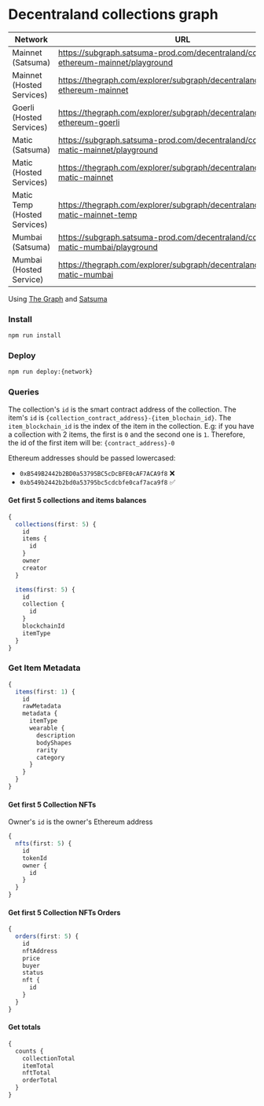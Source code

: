 # Decentraland collections graph

|Network|URL|Current|Previous|
|-|-|-|-|
|Mainnet (Satsuma)|https://subgraph.satsuma-prod.com/decentraland/collections-ethereum-mainnet/playground|QmXAJWxr83ff8yqZkK8NrWUxETRHyXbq69sy2bmQznT136|-|
|Mainnet (Hosted Services)|https://thegraph.com/explorer/subgraph/decentraland/collections-ethereum-mainnet |QmXAJWxr83ff8yqZkK8NrWUxETRHyXbq69sy2bmQznT136|QmWrLR11uq12yDD7qUFzeyYEFXxQiU2UcKFYZLrccCYkwk|
|Goerli (Hosted Services)|https://thegraph.com/explorer/subgraph/decentraland/collections-ethereum-goerli|QmXbmCWShvjizcePNj2BqxqsWxdb4sxK83RvDeF1gFcFDG|QmSjgZDY25SNr3kW6bsQWcSeh3NRoojtbrMSrXvKz4BsvJ|
|Matic (Satsuma)|https://subgraph.satsuma-prod.com/decentraland/collections-matic-mainnet/playground|QmUCo2VWg5Cj8C46nS1LNVemLbiXPcf2ad75d3dMrhdpJv|Qmc1XwMPmbVNCqvbTkTNWxGogcZLxQ72WwTsgHVbRTJ7XD|
|Matic (Hosted Services)|https://thegraph.com/explorer/subgraph/decentraland/collections-matic-mainnet|Qmc1XwMPmbVNCqvbTkTNWxGogcZLxQ72WwTsgHVbRTJ7XD|QmNrxac6yGrZWKwYLNSFagwRcGEmHUeurwfVyfYppzAs6x|
|Matic Temp (Hosted Services)|https://thegraph.com/explorer/subgraph/decentraland/collections-matic-mainnet-temp|QmUCo2VWg5Cj8C46nS1LNVemLbiXPcf2ad75d3dMrhdpJv|QmNrxac6yGrZWKwYLNSFagwRcGEmHUeurwfVyfYppzAs6x|
|Mumbai (Satsuma)|https://subgraph.satsuma-prod.com/decentraland/collections-matic-mumbai/playground|QmQRwsc2CCebd4KVHNVeTcLZacqc3PGU5gt6yEo1n19x7L|-|
|Mumbai (Hosted Service)|https://thegraph.com/explorer/subgraph/decentraland/collections-matic-mumbai|QmQRwsc2CCebd4KVHNVeTcLZacqc3PGU5gt6yEo1n19x7L|QmfZsAg5pbMBpwY1WuDR7QPfUZ3oNEkNagVXcQ42nKX1C5|

Using [The Graph](https://thegraph.com) and [Satsuma](https://www.satsuma.xyz/)

### Install

```bash
npm run install
```

### Deploy

```bash
npm run deploy:{network}
```

### Queries

The collection's `id` is the smart contract address of the collection.
The item's `id` is `{collection_contract_address}-{item_blochain_id}`. The `item_blockchain_id` is the index of the item in the collection. E.g: if you have a collection with 2 items, the first is `0` and the second one is `1`. Therefore, the id of the first item will be: `{contract_address}-0`

Ethereum addresses should be passed lowercased:

- `0xB549B2442b2BD0a53795BC5cDcBFE0cAF7ACA9f8` ❌
- `0xb549b2442b2bd0a53795bc5cdcbfe0caf7aca9f8` ✅

#### Get first 5 collections and items balances

```typescript
{
  collections(first: 5) {
    id
    items {
      id
    }
    owner
    creator
  }

  items(first: 5) {
    id
    collection {
      id
    }
    blockchainId
    itemType
  }
}
```

### Get Item Metadata

```typescript
{
  items(first: 1) {
    id
    rawMetadata
    metadata {
      itemType
      wearable {
        description
        bodyShapes
        rarity
        category
      }
    }
  }
}
```

#### Get first 5 Collection NFTs

Owner's `id` is the owner's Ethereum address

```typescript
{
  nfts(first: 5) {
    id
    tokenId
    owner {
      id
    }
  }
}
```

#### Get first 5 Collection NFTs Orders

```typescript
{
  orders(first: 5) {
    id
    nftAddress
    price
    buyer
    status
    nft {
      id
    }
  }
}
```

#### Get totals

```typescript
{
  counts {
    collectionTotal
    itemTotal
    nftTotal
    orderTotal
  }
}
```
